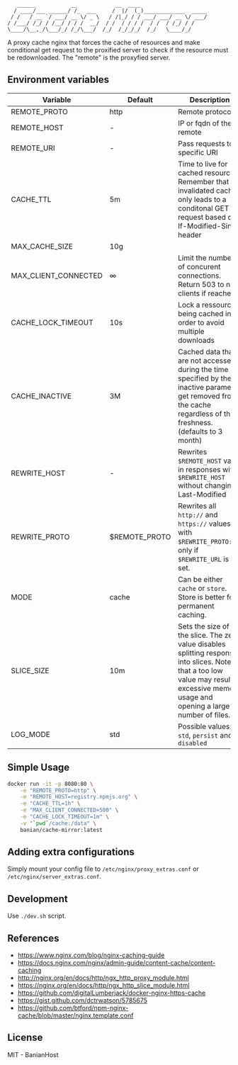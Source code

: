```
   ______           __            __  ____
  / ____/___ ______/ /_  ___     /  |/  (_)_____________  _____
 / /   / __ `/ ___/ __ \/ _ \   / /|_/ / / ___/ ___/ __ \/ ___/
/ /___/ /_/ / /__/ / / /  __/  / /  / / / /  / /  / /_/ / /
\____/\__,_/\___/_/ /_/\___/  /_/  /_/_/_/  /_/   \____/_/
```

A proxy cache nginx that forces the cache of resources and make conditional get request to the proxified server to check if the resource must be redownloaded. The "remote" is the proxyfied server.

## Environment variables

Variable                  | Default      | Description
--------------------------|--------------|---------------
REMOTE_PROTO              | http        | Remote protocol
REMOTE_HOST               | -            | IP or fqdn of the remote
REMOTE_URI                | -            | Pass requests to a specific URI
CACHE_TTL                 | 5m           | Time to live for cached resources. Remember that invalidated cache only leads to a conditonal GET request based on If-Modified-Since header
MAX_CACHE_SIZE            | 10g          |
MAX_CLIENT_CONNECTED      | ∞            | Limit the number of concurent connections. Return 503 to new clients if reached
CACHE_LOCK_TIMEOUT        | 10s          | Lock a ressource being cached in order to avoid multiple downloads
CACHE_INACTIVE            | 3M           | Cached data that are not accessed during the time specified by the inactive parameter get removed from the cache regardless of their freshness. (defaults to 3 month)
REWRITE_HOST		      | -            | Rewrites `$REMOTE_HOST` value in responses with `$REWRITE_HOST` without changing Last-Modified
REWRITE_PROTO             | $REMOTE_PROTO| Rewrites all `http://` and  `https://` values with `$REWRITE_PROTO://`, only if `$REWRITE_URL` is set.
MODE                      | cache        | Can be either `cache` or `store`. Store is better for permanent caching.
SLICE_SIZE                | 10m          | Sets the size of the slice. The zero value disables splitting responses into slices. Note that a too low value may result in excessive memory usage and opening a large number of files.
LOG_MODE                  | std          | Possible values: `std`, `persist` and `disabled`

## Simple Usage

```bash
docker run -it -p 8080:80 \
    -e "REMOTE_PROTO=http" \
    -e "REMOTE_HOST=registry.npmjs.org" \
    -e "CACHE_TTL=1h" \
    -e "MAX_CLIENT_CONNECTED=500" \
    -e "CACHE_LOCK_TIMEOUT=1m" \
    -v "`pwd`/cache:/data" \
    banian/cache-mirror:latest
```

## Adding extra configurations

Simply mount your config file to `/etc/nginx/proxy_extras.conf` or `/etc/nginx/server_extras.conf`.

## Development

Use `./dev.sh` script.

## References

- https://www.nginx.com/blog/nginx-caching-guide
- https://docs.nginx.com/nginx/admin-guide/content-cache/content-caching
- http://nginx.org/en/docs/http/ngx_http_proxy_module.html
- https://nginx.org/en/docs/http/ngx_http_slice_module.html
- https://github.com/digitalLumberjack/docker-nginx-https-cache
- https://gist.github.com/dctrwatson/5785675
- https://github.com/btford/npm-nginx-cache/blob/master/nginx.template.conf

## License

MIT - BanianHost
